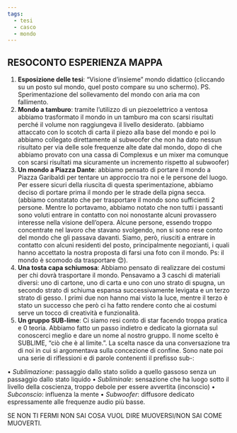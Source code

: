 ```yaml
---
tags:
  - tesi
  - casco
  - mondo
---
```


## RESOCONTO ESPERIENZA MAPPA ##

1.	**Esposizione delle tesi**: “Visione d’insieme” mondo didattico (cliccando su un posto sul mondo, quel posto compare su uno schermo). PS. Sperimentazione del sollevamento del mondo con aria ma con fallimento.
2.	**Mondo a tamburo**: tramite l’utilizzo di un piezoelettrico a ventosa abbiamo trasformato il mondo in un tamburo ma con scarsi risultati perché il volume non raggiungeva il livello desiderato. (abbiamo attaccato con lo scotch di carta il piezo alla base del mondo e poi lo abbiamo collegato direttamente al subwoofer che non ha dato nessun risultato per via delle sole frequenze alte date dal mondo, dopo di che abbiamo provato con una cassa di Complexus e un mixer ma comunque con scarsi risultati ma sicuramente un incremento rispetto al subwoofer)
3.	**Un mondo a Piazza Dante**: abbiamo pensato di portare il mondo a Piazza Garibaldi per tentare un approccio tra noi e le persone del luogo.
Per essere sicuri della riuscita di questa sperimentazione, abbiamo deciso di portare prima il mondo per le strade della pigna secca. (abbiamo constatato che per trasportare il mondo sono sufficienti 2 persone. Mentre lo portavamo, abbiamo notato che non tutti i passanti sono voluti entrare in contatto con noi nonostante alcuni provassero interesse nella visione dell’opera. Alcune persone, essendo troppo concentrate nel lavoro che stavano svolgendo, non si sono rese conto del mondo che gli passava davanti. Siamo, però, riusciti a entrare in contatto con alcuni residenti del posto, principalmente negozianti, i quali hanno accettato la nostra proposta di farsi una foto con il mondo. Ps: il mondo è scomodo da trasportare 😊).
4.	**Una tosta capa schiumosa**: Abbiamo pensato di realizzare dei costumi per chi dovrà trasportare il mondo. Pensavamo a 3 caschi di materiali diversi: uno di cartone, uno di carta e uno con uno strato di spugna, un secondo strato di schiuma espansa successivamente levigata e un terzo strato di gesso. I primi due non hanno mai visto la luce, mentre il terzo è stato un successo che però ci ha fatto rendere conto che ai costumi serve un tocco di creatività e funzionalità.
5.	**Un gruppo SUB-lime**: Ci siamo resi conto di star facendo troppa pratica e 0 teoria. Abbiamo fatto un passo indietro e dedicato la giornata sul conoscerci meglio e dare un nome al nostro gruppo. Il nome scelto è SUBLIME, “ciò che è al limite.”. La scelta nasce da una conversazione tra di noi in cui si argomentava sulla concezione di confine. Sono nate poi una serie di riflessioni e di parole contenenti il prefisso sub-:

•	*Sublimazione*: passaggio dallo stato solido a quello gassoso senza un passaggio dallo stato liquido
•	*Subliminale*: sensazione che ha luogo sotto il livello della coscienza, troppo debole per essere avvertita (inconscio)
•	*Subconscio*: influenza la mente
•	*Subwoofer*: diffusore dedicato espressamente alle frequenze audio più basse.

SE NON TI FERMI NON SAI COSA VUOL DIRE MUOVERSI/NON SAI COME MUOVERTI.

